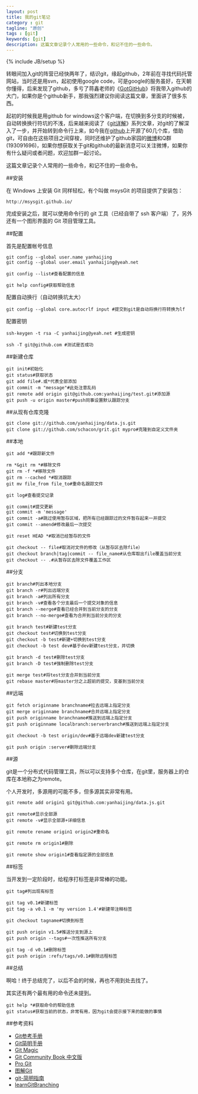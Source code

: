 ```yaml
---
layout: post
title: 我的git笔记
category : git
tagline: "原创"
tags : [git]
keywords: [git]
description: 这篇文章记录个人常用的一些命令，和记不住的一些命令。
---
```

{% include JB/setup %}

转眼间加入git的阵营已经快两年了，结识git，缘起github，2年前在寻找代码托管网站，当时还是用svn，起初使用google code，可是google的服务虽好，在天朝你懂得，后来发现了github，多亏了蒋鑫老师的《[GotGitHub](http://www.worldhello.net/gotgithub/)》将我带入github的大门，如果你是个github新手，那我强烈建议你阅读这篇文章，里面讲了很多东西。

起初的时候我是用github for windows这个客户端，在切换到多分支的时候被，自动转换换行符坑的不浅，后来越来阅读了《[git详解](http://www.open-open.com/lib/view/open1328069609436.html)》系列文章，对git的了解深入了一步，并开始转到命令行上来，如今我在[github](https://github.com/yanhaijing)上开源了60几个库，借助git，可自由在这些项目之间穿梭，同时还维护了github家园的[微博](http://weibo.com/githubchina/)和Q群(193091696)，如果你想获取关于git和github的最新消息可以关注微博，如果你有什么疑问或者问题，欢迎加群一起讨论。

这篇文章记录个人常用的一些命令，和记不住的一些命令。

##安装

在 Windows 上安装 Git 同样轻松，有个叫做 msysGit 的项目提供了安装包：

	http://msysgit.github.io/

完成安装之后，就可以使用命令行的 git 工具（已经自带了 ssh 客户端）了，另外还有一个图形界面的 Git 项目管理工具。

##配置

首先是配置帐号信息

	git config --global user.name yanhaijing
	git config --global user.email yanhaijing@yeah.net

	git config --list#查看配置的信息

	git help config#获取帮助信息

配置自动换行（自动转换坑太大）

	git config --global core.autocrlf input #提交到git是自动将换行符转换为lf

配置密钥
	
	ssh-keygen -t rsa -C yanhaijing@yeah.net #生成密钥

	ssh -T git@github.com #测试是否成功

##新建仓库

	git init#初始化
	git status#获取状态
	git add file#.或*代表全部添加
	git commit -m "message"#此处注意乱码
	git remote add origin git@github.com:yanhaijing/test.git#添加源
	git push -u origin master#push同事设置默认跟踪分支

##从现有仓库克隆

	git clone git://github.com/yanhaijing/data.js.git	
	git clone git://github.com/schacon/grit.git mypro#克隆到自定义文件夹

##本地

	git add *#跟踪新文件

	rm *&git rm *#移除文件
	git rm -f *#移除文件
	git rm --cached *#取消跟踪
	git mv file_from file_to#重命名跟踪文件

	git log#查看提交记录

	git commit#提交更新
	git commit -m 'message'
	git commit -a#跳过使用暂存区域，把所有已经跟踪过的文件暂存起来一并提交
	git commit --amend#修改最后一次提交

	git reset HEAD *#取消已经暂存的文件

	git checkout -- file#取消对文件的修改（从暂存区去除file）
	git checkout branch|tag|commit -- file_name#从仓库取出file覆盖当前分支
	git checkout -- .#从暂存区去除文件覆盖工作区


##分支

	git branch#列出本地分支
	git branch -r#列出远端分支
	git branch -a#列出所有分支
	git branch -v#查看各个分支最后一个提交对象的信息
	git branch --merge#查看已经合并到当前分支的分支
	git branch --no-merge#查看为合并到当前分支的分支

	git branch test#新建test分支
	git checkout test#切换到test分支
	git checkout -b test#新建+切换到test分支
	git checkout -b test dev#基于dev新建test分支，并切换

	git branch -d test#删除test分支
	git branch -D test#强制删除test分支

	git merge test#将test分支合并到当前分支
	git rebase master#将master分之上超前的提交，变基到当前分支

##远端
	
	git fetch originname branchname#拉去远端上指定分支
	git merge originname branchname#合并远端上指定分支
	git push originname branchname#推送到远端上指定分支
	git push originname localbranch:serverbranch#推送到远端上指定分支
	
	git checkout -b test origin/dev#基于远端dev新建test分支

	git push origin :server#删除远端分支


##源

git是一个分布式代码管理工具，所以可以支持多个仓库，在git里，服务器上的仓库在本地称之为remote。

个人开发时，多源用的可能不多，但多源其实非常有用。

	git remote add origin1 git@github.com:yanhaijing/data.js.git
	
	git remote#显示全部源
	git remote -v#显示全部源+详细信息

	git remote rename origin1 origin2#重命名

	git remote rm origin1#删除

	git remote show origin1#查看指定源的全部信息


##标签

当开发到一定阶段时，给程序打标签是非常棒的功能。

	git tag#列出现有标签	

	git tag v0.1#新建标签
	git tag -a v0.1 -m 'my version 1.4'#新建带注释标签

	git checkout tagname#切换到标签
	
	git push origin v1.5#推送分支到源上
	git push origin --tags#一次性推送所有分支

	git tag -d v0.1#删除标签
	git push origin :refs/tags/v0.1#删除远程标签
	
##总结	

啊哈！终于总结完了，以后不会的时候，再也不用到处去找了。

其实还有两个最有用的命令还未提到。

	git help *#获取命令的帮助信息
	git status#获取当前的状态，非常有用，因为git会提示接下来的能做的事情

##参考资料

- [Git参考手册](http://gitref.org/zh/index.html)
- [Git简明手册](http://www.mceiba.com/tool/git-cheat-sheet.html)
- [Git Magic](http://www-cs-students.stanford.edu/~blynn/gitmagic/intl/zh_cn/)
- [Git Community Book 中文版](http://gitbook.liuhui998.com/index.html)
- [Pro Git](http://git-scm.com/book/en/v2)
- [图解Git](http://marklodato.github.io/visual-git-guide/index-zh-cn.html)
- [git-简明指南](http://rogerdudler.github.io/git-guide/index.zh.html)
- [learnGitBranching](http://pcottle.github.io/learnGitBranching/)


